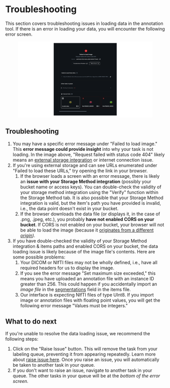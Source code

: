 # Troubleshooting

This section covers troubleshooting issues in loading data in the annotation tool. If there is an error in loading your data, you will encounter the following error screen.&#x20;

<figure><img src="../.gitbook/assets/Frame 27495 (1).png" alt=""><figcaption></figcaption></figure>

## Troubleshooting

1. You may have a specific error message under "Failed to load image." This **error message could provide insight** into why your task is not loading. In the image above, "Request failed with status code 404" likely means an [external storage integration](import-cloud-data/creating-an-items-list.md) or internet connection issue.
2. If you're using external storage and can see URLs enumerated under "Failed to load these URLs," try opening the link in your browser.&#x20;
   1. If the browser loads a screen with an error message, there is likely an **issue with your Storage Method integration** (possibly your bucket name or access keys). You can double-check the validity of your storage method integration using the "Verify" function within the Storage Method tab. It is also possible that your Storage Method integration is valid, but the item's path you have provided is invalid, i.e., the data point doesn't exist in your bucket.
   2. If the browser downloads the data file (or displays it, in the case of .png, .jpeg, etc.), you probably **have not enabled CORS on your bucket**. If CORS is not enabled on your bucket, your browser will not be able to load the image (because it [originates from a different _origin_](https://developer.mozilla.org/en-US/docs/Web/HTTP/CORS)_)._
3. If you have double-checked the validity of your Storage Method integration & items paths and enabled CORS on your bucket, the data loading issue is likely because of the image file's contents. Here are some possible problems:&#x20;
   1. Your DICOM or NIfTI files may not be wholly defined, i.e., have all required headers for us to display the image.&#x20;
   2. If you see the error message "Set maximum size exceeded," this means you have uploaded an annotation file with an instance ID greater than 256. This could happen if you accidentally import an _image file_ in the [segmentation](../python-sdk/format-reference.md#segmentations)[s](../python-sdk/format-reference.md#segmentations-string-or-string) field in the items file.&#x20;
   3. Our interface is expecting NIfTI files of type UInt8. If you import image or annotation files with floating point values, you will get the following error message "Values must be integers."

## What to do next

If you're unable to resolve the data loading issue, we recommend the following steps:&#x20;

1. Click on the "Raise Issue" button. This will remove the task from your labeling queue, preventing it from appearing repeatedly. Learn more about [raise issue here](../projects/raise-issue.md). Once you raise an issue, you will automatically be taken to another task in your queue.&#x20;
2. If you don't want to raise an issue, navigate to another task in your queue. The other tasks in your queue will be at the _bottom of the error screen._
